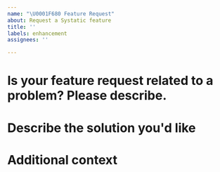 ```yaml
---
name: "\U0001F680 Feature Request"
about: Request a Systatic feature
title: ''
labels: enhancement
assignees: ''

---
```


# Is your feature request related to a problem? Please describe.


# Describe the solution you'd like


# Additional context